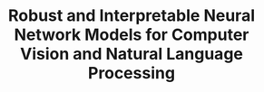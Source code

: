 ---
name: Lily Weng
email: lweng@ucsd.edu
photo: https://datascience.ucsd.edu/wp-content/uploads/2022/09/Lily-Weng-3.jpg
website: https://lilywenglab.github.io/
domain: B01
title: Robust and Interpretable Neural Network Models for Computer Vision and Natural Language Processing
bio: "Lily Weng is an assistant professor in Halıcıoğlu Data Science Institute with affiliation to Computer Science and Engineering Department at UC San Diego. Her research vision is to make the next generation AI systems and deep learning algorithms more robust, reliable, explainable, trustworthy and safer."
description: "The goal of this project is for students interested in robustness and interpretability for deep neural network models. Students will develop methods to improve robustness and interpretability of deep learning tasks such as computer vision and natural language processing. 
"
summer: "If you are able to understand below papers and setup the code repo provided in below, then you are likely to succeed in this capstone project. If you have problems setting up the repo or/and understand the technical details in below papers, then this capstone session is very likely not a good fit for you (please don't be discouraged, it only means that you may require more background e.g. you are encouraged to take Prof. Weng's DSC 190 Trustworthy machine learning, also DSC 140A, DSC 140B, CSE 150-152, CSE 156 first before this capstone session). 
<br>
Reading:
<ul><li><a href='https://www.pnas.org/doi/pdf/10.1073/pnas.1907375117'>https://www.pnas.org/doi/pdf/10.1073/pnas.1907375117</a></li>
<li><a href='https://arxiv.org/pdf/2103.00020.pdf'>https://arxiv.org/pdf/2103.00020.pdf</a></li>
<li><a href='https://arxiv.org/pdf/2204.10965.pdf'>https://arxiv.org/pdf/2204.10965.pdf</a></li>
<li><a href='https://arxiv.org/pdf/2304.06129.pdf'>https://arxiv.org/pdf/2304.06129.pdf</a></li></ul>
Code setup:
<ul><li><a href='https://github.com/Trustworthy-ML-Lab/CLIP-dissect'>https://github.com/Trustworthy-ML-Lab/CLIP-dissect</a></li>
<li><a href='https://github.com/Trustworthy-ML-Lab/Label-free-CBM'>https://github.com/Trustworthy-ML-Lab/Label-free-CBM</a></li></ul>

Required experience in python and pytorch
<br>
Excellent materials for deep learning: <a href='https://web.eecs.umich.edu/~justincj/teaching/eecs498/WI2022/'>https://web.eecs.umich.edu/~justincj/teaching/eecs498/WI2022/</a>"
oldstudent: https://gordonhu608.github.io/Revisit_CLIP/
prerequisites: Some of DSC 140A, DSC 140B, DSC 190 Trustworthy Machine Learning, CSE 151A, CSE 151B, CSE 150A, CSE 150B, CSE 152A, CSE 152B, CSE 156
time: Monday 4-5PM, Zoom
style: This project will be purely research-oriented and heavier than the usual course project. Students are expected to lead their capstone project under Prof. Weng's guidance. Students familiar with deep learning algorithms in computer vision or natural language processing, and deep learning libraries (e.g. pytorch) and neural networks are more likely to succeed in this project.
seats: 6
tag: Graphs and Deep Learning
ta: Keng-Chi
---